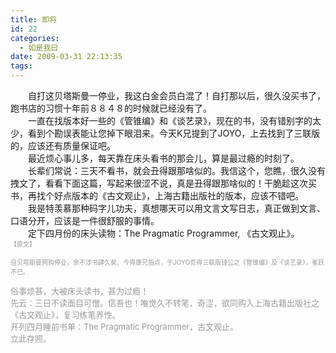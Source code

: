 ```yaml
---
title: 即将
id: 22
categories:
  - 如是我曰
date: 2009-03-31 22:13:35
tags:
---
```


<div>　　自打这贝塔斯曼一停业，我这白金会员白混了！自打那以后，很久没买书了，跑书店的习惯十年前８８４８的时候就已经没有了。</div>
<div>　　一直在找版本好一些的《管锥编》和《谈艺录》，现在的书，没有错别字的太少，看到个勘误表能让您掉下眼泪来。今天K兄提到了JOYO，上去找到了三联版的，应该还有质量保证吧。</div>
<div>　　最近烦心事儿多，每天靠在床头看书的那会儿，算是最过瘾的时刻了。</div>
<div>　　长辈们常说：三天不看书，就会丑得跟那啥似的。我信这个，您瞧，很久没有拽文了，看看下面这篇，写起来很涩不说，真是丑得跟那啥似的！干脆趁这次买书，再找个好点版本的《古文观止》，上海古籍出版社的版本，应该不错吧。</div>
<div>　　我是特羡慕那种码字儿功夫，真想哪天可以用文言文写日志，真正做到文言、口语分开，应该是一件很舒服的事情。</div>
<div>　　定下四月份的床头读物：The Pragmatic Programmer, 《古文观止》。</div>
<div>
</div>
<div><span class="Apple-style-span" style="color:#999999;"><span class="Apple-style-span" style="font-size:small;"><span style="font-size:x-small;">【原文】</span></span></span></div>

<span class="Apple-style-span" style="color:#999999;"><span class="Apple-style-span" style="font-size:small;"><span style="font-size:x-small;">自贝塔斯曼网购停业，余不涉书肆久矣。今得康兄指点，于JOYO觅得三联版钱公之《管锥编》及《谈艺录》，雀跃不已。</span></span></span>

<div><span class="Apple-style-span" style="font-size:13px;color:#999999;">俗事烦甚，大被床头读书，甚为过瘾！</span>
</div>
<div>
<div><span class="Apple-style-span" style="font-size:13px;color:#999999;">先云：三日不读面目可憎。信吾也！唯觉久不转笔，奇涩，欲同购入上海古籍出版社之《古文观止》，复习练笔养性。</span>
</div>
<div><span class="Apple-style-span" style="font-size:13px;color:#999999;">开列四月睡前书单：The Pragmatic Programmer，古文观止。</span>
</div>
<div><span class="Apple-style-span" style="font-size:13px;color:#999999;">立此存照。</span></div>
</div>